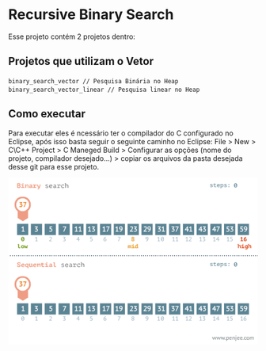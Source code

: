 # Recursive Binary Search
Esse projeto contém 2 projetos dentro: <br />

## Projetos que utilizam o Vetor
`binary_search_vector // Pesquisa Binária no Heap` <br />
`binary_search_vector_linear // Pesquisa linear no Heap`

## Como executar
Para executar eles é ncessário ter o compilador do C configurado no Eclipse, após isso basta seguir o seguinte caminho no Eclipse: File > New > C\C++ Project > C Maneged Build > Configurar as opções (nome do projeto, compilador desejado...) > copiar os arquivos da pasta desejada desse git para esse projeto.

![Comparação entre a busca linear e a busca binária](extras/search.gif)